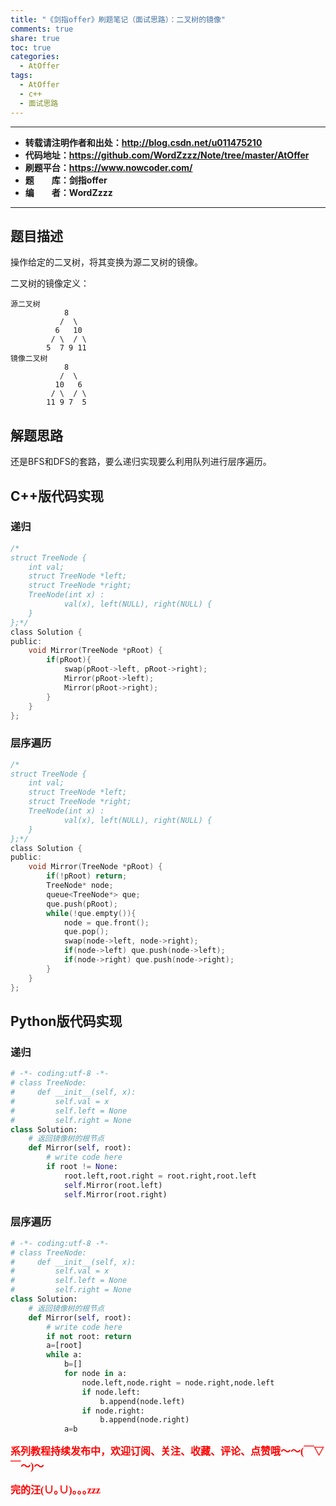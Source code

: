 ```yaml
---
title: "《剑指offer》刷题笔记（面试思路）：二叉树的镜像"
comments: true
share: true
toc: true
categories:
  - AtOffer
tags:
  - AtOffer
  - c++
  - 面试思路
---
```


----------

- **转载请注明作者和出处：http://blog.csdn.net/u011475210**
- **代码地址：https://github.com/WordZzzz/Note/tree/master/AtOffer**
- **刷题平台：https://www.nowcoder.com/**
- **题&emsp;&emsp;库：剑指offer**
- **编&emsp;&emsp;者：WordZzzz**

----------

## 题目描述

操作给定的二叉树，将其变换为源二叉树的镜像。

二叉树的镜像定义：

```
源二叉树 
    	    8
    	   /  \
    	  6   10
    	 / \  / \
    	5  7 9 11
镜像二叉树
    	    8
    	   /  \
    	  10   6
    	 / \  / \
    	11 9 7  5
```

## 解题思路
还是BFS和DFS的套路，要么递归实现要么利用队列进行层序遍历。

## C++版代码实现
### 递归
```c
/*
struct TreeNode {
	int val;
	struct TreeNode *left;
	struct TreeNode *right;
	TreeNode(int x) :
			val(x), left(NULL), right(NULL) {
	}
};*/
class Solution {
public:
    void Mirror(TreeNode *pRoot) {
		if(pRoot){
            swap(pRoot->left, pRoot->right);
            Mirror(pRoot->left);
            Mirror(pRoot->right);
        }
    }
};
```
### 层序遍历
```c
/*
struct TreeNode {
	int val;
	struct TreeNode *left;
	struct TreeNode *right;
	TreeNode(int x) :
			val(x), left(NULL), right(NULL) {
	}
};*/
class Solution {
public:
    void Mirror(TreeNode *pRoot) {
		if(!pRoot) return;
        TreeNode* node;
        queue<TreeNode*> que;
        que.push(pRoot);
        while(!que.empty()){
            node = que.front();
            que.pop();
            swap(node->left, node->right);
            if(node->left) que.push(node->left);
            if(node->right) que.push(node->right);
        }
    }
};
```

## Python版代码实现
### 递归
```python
# -*- coding:utf-8 -*-
# class TreeNode:
#     def __init__(self, x):
#         self.val = x
#         self.left = None
#         self.right = None
class Solution:
    # 返回镜像树的根节点
    def Mirror(self, root):
        # write code here
        if root != None:
            root.left,root.right = root.right,root.left
            self.Mirror(root.left)
            self.Mirror(root.right)
```
### 层序遍历
```python
# -*- coding:utf-8 -*-
# class TreeNode:
#     def __init__(self, x):
#         self.val = x
#         self.left = None
#         self.right = None
class Solution:
    # 返回镜像树的根节点
    def Mirror(self, root):
        # write code here
        if not root: return
        a=[root]
        while a:
            b=[]
            for node in a:
                node.left,node.right = node.right,node.left
                if node.left:
                    b.append(node.left)
                if node.right:
                    b.append(node.right)
            a=b
```

**<font color="red" size=3 face="仿宋">系列教程持续发布中，欢迎订阅、关注、收藏、评论、点赞哦～～(￣▽￣～)～</font>**

**<font color="red" size=3 face="仿宋">完的汪(∪｡∪)｡｡｡zzz</font>**